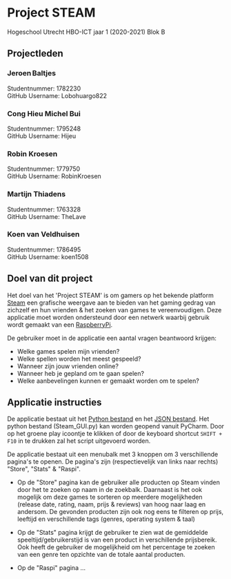 # Project STEAM
Hogeschool Utrecht
HBO-ICT jaar 1 (2020-2021)
Blok B

## Projectleden
### Jeroen Baltjes
Studentnummer: 1782230  
GitHub Username: Lobohuargo822
### Cong Hieu Michel Bui
Studentnummer: 1795248  
GitHub Username: Hijeu
### Robin Kroesen
Studentnummer: 1779750  
GitHub Username: RobinKroesen
### Martijn Thiadens
Studentnummer: 1763328  
GitHub Username: TheLave
### Koen van Veldhuisen
Studentnummer: 1786495  
GitHub Username: koen1508

## Doel van dit project
Het doel van het 'Project STEAM' is om gamers op het bekende platform [Steam](https://store.steampowered.com/) een grafische weergave aan te bieden van het gaming gedrag van zichzelf en hun vrienden & het zoeken van games te vereenvoudigen. Deze applicatie moet worden ondersteund door een netwerk waarbij gebruik wordt gemaakt van een [RaspberryPi](https://www.raspberrypi.org/).

De gebruiker moet in de applicatie een aantal vragen beantwoord krijgen:
- Welke games spelen mijn vrienden?
- Welke spellen worden het meest gespeeld?
- Wanneer zijn jouw vrienden online?
- Wanneer heb je gepland om te gaan spelen?
- Welke aanbevelingen kunnen er gemaakt worden om te spelen?

## Applicatie instructies
De applicatie bestaat uit het [Python bestand](https://github.com/TheLave/ProjectSTEAM/blob/main/Steam%20GUI.py) en het [JSON bestand](https://github.com/TheLave/ProjectSTEAM/blob/main/steam.json). Het python bestand (Steam_GUI.py) kan worden geopend vanuit PyCharm. Door op het groene play icoontje te klikken of door de keyboard shortcut `SHIFT + F10` in te drukken zal het script uitgevoerd worden.

De applicatie bestaat uit een menubalk met 3 knoppen om 3 verschillende pagina's te openen. De pagina's zijn (respectievelijk van links naar rechts) "Store", "Stats" & "Raspi". 
- Op de "Store" pagina kan de gebruiker alle producten op Steam vinden door het te zoeken op naam in de zoekbalk. 
Daarnaast is het ook mogelijk om deze games te sorteren op meerdere mogelijkheden (release date, rating, naam, prijs & reviews) van hoog naar laag en andersom.
De gevonden producten zijn ook nog eens te filteren op prijs, leeftijd en verschillende tags (genres, operating system & taal)

- Op de "Stats" pagina krijgt de gebruiker te zien wat de gemiddelde speeltijd/gebruikerstijd is van een product in verschillende prijsbereik.
Ook heeft de gebruiker de mogelijkheid om het percentage te zoeken van een genre ten opzichte van de totale aantal producten.

- Op de "Raspi" pagina ...
